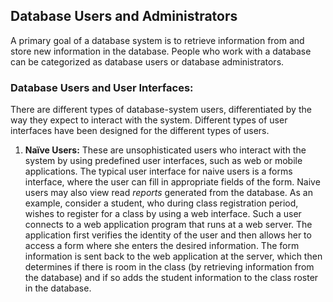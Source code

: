 ## Database Users and Administrators
A primary goal of a database system is to retrieve information from and store new information in the database. People who work with a database can be categorized as database users or database administrators.

### Database Users and User Interfaces:
There are different types of database-system users, differentiated by the way they expect to interact with the system. Different types of user interfaces have been designed for the different types of users.

1. **Naïve Users:**
  These are unsophisticated users who interact with the system by using predefined user interfaces, such as web or mobile applications. The typical user interface for naive users is a forms interface, where the user can fill in appropriate fields of the form. Naive users may also view read *reports* generated from the database.
As an example, consider a student, who during class registration period, wishes to register for a class by using a web interface. Such a user connects to a web application program that runs at a web server. The application first verifies the identity of the user and then allows her to access a form where she enters the desired information. The form information is sent back to the web application at the server, which then determines if there is room in the class (by retrieving information from the database) and if so adds the student information to the class roster in the database.
